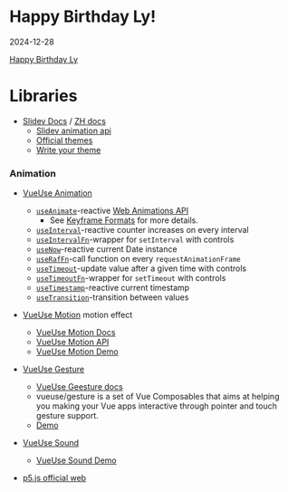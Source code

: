 # Happy Birthday Ly!

2024-12-28

[Happy Birthday Ly](https://onepisya.github.io/slidev-demo/2024/happybirthday-ly)

# Libraries

- [Slidev Docs](https://sli.dev/) / [ZH docs](https://cn.sli.dev/guide/global-context)
  - [Slidev animation api](https://sli.dev/guide/animations)
  - [Official themes](https://cn.sli.dev/resources/theme-gallery#official-themes)
  - [Write your theme](https://cn.sli.dev/guide/write-theme)

### Animation

- [VueUse Animation](https://vueuse.org/core/useAnimate)
  - [`useAnimate`](https://vueuse.org/core/useAnimate/)-reactive [Web Animations API](https://developer.mozilla.org/en-US/docs/Web/API/Web_Animations_API)
    - See [Keyframe Formats](https://developer.mozilla.org/en-US/docs/Web/API/Web_Animations_API/Keyframe_Formats) for more details.
  - [`useInterval`](https://vueuse.org/shared/useInterval/)-reactive counter increases on every interval
  - [`useIntervalFn`](https://vueuse.org/shared/useIntervalFn/)-wrapper for `setInterval` with controls
  - [`useNow`](https://vueuse.org/core/useNow/)-reactive current Date instance
  - [`useRafFn`](https://vueuse.org/core/useRafFn/)-call function on every `requestAnimationFrame`
  - [`useTimeout`](https://vueuse.org/shared/useTimeout/)-update value after a given time with controls
  - [`useTimeoutFn`](https://vueuse.org/shared/useTimeoutFn/)-wrapper for `setTimeout` with controls
  - [`useTimestamp`](https://vueuse.org/core/useTimestamp/)-reactive current timestamp
  - [`useTransition`](https://vueuse.org/core/useTransition/)-transition between values

- [VueUse Motion](https://github.com/vueuse/motion) motion effect 
  - [VueUse Motion Docs](https://motion.vueuse.org/features/presets)
  - [VueUse Motion API](https://motion.vueuse.org/api/use-motions)
  - [VueUse Motion Demo](https://vueuse-motion-demo.netlify.app/)
- [VueUse Gesture](https://github.com/vueuse/gesture)
  - [VueUse Geesture docs](https://gesture.vueuse.org/introduction.html)
  - vueuse/gesture is a set of Vue Composables that aims at helping you making your Vue apps interactive through pointer and touch gesture support.
  - [Demo](https://vueuse-gesture-demo.netlify.app/)
- [VueUse Sound](https://github.com/vueuse/sound)
  - [VueUse Sound Demo](https://sound.vueuse.org/)
- [p5.js official web](https://p5js.org/zh-Hans/)

